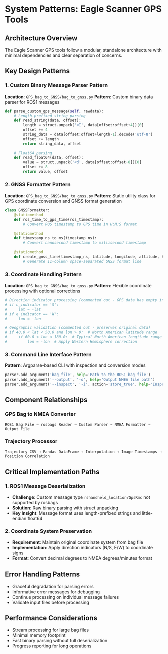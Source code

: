 # System Patterns: Eagle Scanner GPS Tools

## Architecture Overview
The Eagle Scanner GPS tools follow a modular, standalone architecture with minimal dependencies and clear separation of concerns.

## Key Design Patterns

### 1. Custom Binary Message Parser Pattern
**Location**: `GPS_bag_to_GNSS/bag_to_gnss.py`
**Pattern**: Custom binary data parser for ROS1 messages
```python
def parse_custom_gps_message(self, rawdata):
    # Length-prefixed string parsing
    def read_string(data, offset):
        length = struct.unpack('<I', data[offset:offset+4])[0]
        offset += 4
        string_data = data[offset:offset+length-1].decode('utf-8')
        offset += length
        return string_data, offset
    
    # Float64 parsing
    def read_float64(data, offset):
        value = struct.unpack('<d', data[offset:offset+8])[0]
        offset += 8
        return value, offset
```

### 2. GNSS Formatter Pattern
**Location**: `GPS_bag_to_GNSS/bag_to_gnss.py`
**Pattern**: Static utility class for GPS coordinate conversion and GNSS format generation
```python
class GNSSFormatter:
    @staticmethod
    def ros_time_to_gps_time(ros_timestamp):
        # Convert ROS timestamp to GPS time in H:M:S format
    
    @staticmethod
    def timestamp_ns_to_ms(timestamp_ns):
        # Convert nanosecond timestamp to millisecond timestamp
    
    @staticmethod
    def create_gnss_line(timestamp_ns, latitude, longitude, altitude, hdop, satellites_tracked, height, age, gps_time, fix_quality):
        # Generate 11-column space-separated GNSS format line
```

### 3. Coordinate Handling Pattern
**Location**: `GPS_bag_to_GNSS/bag_to_gnss.py`
**Pattern**: Flexible coordinate processing with optional corrections
```python
# Direction indicator processing (commented out - GPS data has empty indicators)
# if n_indicator == 'S':
#     lat = -lat
# if e_indicator == 'W':
#     lon = -lon

# Geographic validation (commented out - preserves original data)
# if 40.0 < lat < 50.0 and lon > 0:  # North American latitude range
#     if 60.0 < lon < 180.0:  # Typical North American longitude range
#         lon = -lon  # Apply Western Hemisphere correction
```

### 3. Command Line Interface Pattern
**Pattern**: Argparse-based CLI with inspection and conversion modes
```python
parser.add_argument('bag_file', help='Path to the ROS1 bag file')
parser.add_argument('--output', '-o', help='Output NMEA file path')
parser.add_argument('--inspect', '-i', action='store_true', help='Inspect bag file structure')
```

## Component Relationships

### GPS Bag to NMEA Converter
```
ROS1 Bag File → rosbags Reader → Custom Parser → NMEA Formatter → Output File
```

### Trajectory Processor
```
Trajectory CSV → Pandas DataFrame → Interpolation → Image Timestamps → Position Correlation
```

## Critical Implementation Paths

### 1. ROS1 Message Deserialization
- **Challenge**: Custom message type `rshandheld_location/GpsRmc` not supported by rosbags
- **Solution**: Raw binary parsing with struct unpacking
- **Key Insight**: Message format uses length-prefixed strings and little-endian float64

### 2. Coordinate System Preservation
- **Requirement**: Maintain original coordinate system from bag file
- **Implementation**: Apply direction indicators (N/S, E/W) to coordinate signs
- **Format**: Convert decimal degrees to NMEA degrees/minutes format

## Error Handling Patterns
- Graceful degradation for parsing errors
- Informative error messages for debugging
- Continue processing on individual message failures
- Validate input files before processing

## Performance Considerations
- Stream processing for large bag files
- Minimal memory footprint
- Fast binary parsing without full deserialization
- Progress reporting for long operations

